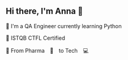 ## Hi there, I'm Anna 👋


🔹 I'm a QA Engineer currently learning Python

🔹 ISTQB CTFL Certified 

🔹 From Pharma　🧪　to Tech　💻 


